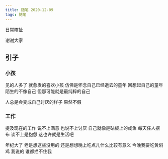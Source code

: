 ```yaml
---
title: 随笔 2020-12-09
tags: 随笔
---
```

日常瞎扯

谢谢大家

## 引子

### 小孩

见的人多了
就愈发的喜欢小孩
仿佛是怀念自己已经逝去的童年
回想起自己的童年
陌生的不像自己
但那可能就是最纯粹的自己

人总是会变成自己讨厌的样子
果然不假

### 工作

提及现在的工作
说不上满意
也说不上讨厌
自己就像是砧板上的咸鱼
每天任人摆布
谈不上是抱怨
这也许就是生活吧

年纪大了
老是想这些没用的
还是想想晚上吃点儿什么比较有意义
今晚我要吃黄焖鸡
我说的
谁都拦不住我
